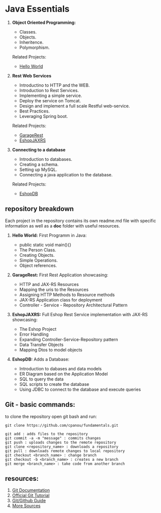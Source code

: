 # Java Essentials

   1. **Object Oriented Programming:**
       - Classes.
       - Objects.
       - Inheritence.
       - Polymorphism.
    
       Related Projects:
       - [Hello World](https://github.com/cpanou/fundamentals/tree/master/Hello%20World)
       
    
   2. **Rest Web Services**
       - Introductino to HTTP and the WEB.
       - Introduction to Rest Services.
       - Implementing a simple service.
       - Deploy the service on Tomcat.
       - Design and implement a full scale Restful web-service.
       - Best Practices.
       - Leveraging Spring boot.

       Related Projects:
       - [GarageRest](https://github.com/cpanou/fundamentals/GarageRest)
       - [EshopJAXRS](https://github.com/cpanou/fundamentals/EshopJAXRS)

   
   3. **Connecting to a database**
       - Introduction to databases.
       - Creating a schema.
       - Setting up MySQL.
       - Connecting a java application to the database.

       Related Projects:
       - [EshopDB](https://github.com/cpanou/fundamentals/EshopJAXRS)

## repository breakdown

Each project in the repository contains its own readme.md file with specific information as well as a **doc** folder with useful resources.
   
   1. **Hello World:**
       First Programm in Java:
       - public static void main(){}
       - The Person Class.
       - Creating Objects.
       - Simple Operations.
       - Object references.

   2. **GarageRest:**
       First Rest Application showcasing:
       - HTTP and JAX-RS Resources
       - Mapping the uris to the Resources
       - Assigning HTTP Methods to Resource methods
       - JAX-RS Application class for deployment
       - Controller - Service - Repository Architectural Pattern
        

   3. **EshopJAXRS:**
       Full Eshop Rest Service implementation with JAX-RS showcasing:
       - The Eshop Project
       - Error Handling
       - Expanding Controller-Service-Repository pattern
       - Data Transfer Objects
       - Mapping Dtos to model objects
        

   4. **EshopDB:**
       Adds a Database:
       - Introduction to dabases and data models
       - ER Diagram based on the Application Model
       - SQL to query the data
       - SQL scripts to create the database
       - Using JDBC to connect to the database and execute queries


    
## Git - basic commands:
    
to clone the repository open git bash and run:
```
git clone https://github.com/cpanou/fundamentals.git
```
    git add : adds files to the repository
    git commit -a -m "message" : commits changes
    git push : uploads changes to the remote repository
    git clone <repository_name> : downloads a repository
    git pull : downloads remote changes to local repository
    git checkout <branch_name> : change branch
    git checkout -b <branch_name> : creates a new branch
    git merge <branch_name> : take code from another branch
    
## resources: 

   1. [Git Documentation](https://git-scm.com/doc)
   2. [Official Git Tutorial](https://git-scm.com/docs/gittutorial)
   3. [Git/Github Guide](https://product.hubspot.com/blog/git-and-github-tutorial-for-beginners)
   4. [More Sources](https://try.github.io/)

